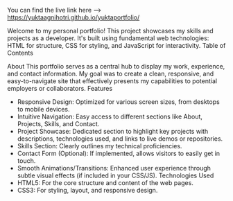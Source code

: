 You can find the live link here --> https://yuktaagnihotri.github.io/yuktaportfolio/

Welcome to my personal portfolio! This project showcases my skills and projects as a developer. It's built using fundamental web technologies: HTML for structure, CSS for styling, and JavaScript for interactivity.
Table of Contents
 
About
This portfolio serves as a central hub to display my work, experience, and contact information. My goal was to create a clean, responsive, and easy-to-navigate site that effectively presents my capabilities to potential employers or collaborators.
Features
 * Responsive Design: Optimized for various screen sizes, from desktops to mobile devices.
 * Intuitive Navigation: Easy access to different sections like About, Projects, Skills, and Contact.
 * Project Showcase: Dedicated section to highlight key projects with descriptions, technologies used, and links to live demos or repositories.
 * Skills Section: Clearly outlines my technical proficiencies.
 * Contact Form (Optional): If implemented, allows visitors to easily get in touch.
 * Smooth Animations/Transitions: Enhanced user experience through subtle visual effects (if included in your CSS/JS).
Technologies Used
 * HTML5: For the core structure and content of the web pages.
 * CSS3: For styling, layout, and responsive design.
